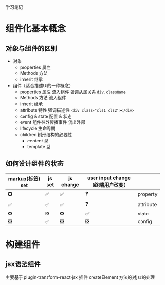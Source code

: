 学习笔记
# 组件化基本概念
## 对象与组件的区别
- 对象
    - properties 属性
    - Methods 方法
    - inherit 继承
- 组件（适合描述UI的一种概念）
    - properties 属性 流入组件 强调从属关系 ``div.className``
    - Methods 方法 流入组件
    - inherit 继承
    - attribute 特性 强调描述性 ``<div class="cls1 cls2"></div>``
    - config & state  配置 & 状态
    - event 组件往外传播事件 流出外部
    - lifecycle 生命周期
    - children 树形结构的必要性
        - content 型
        - template 型
## 如何设计组件的状态
| markup(标签) set | js set   | js change | user input change（终端用户改变）| |
| ---------- | -------- | --------- | ------------------ | --------- |
| ❎         | ✅        | ✅        |    ❓              |  property  |
| ✅         | ✅        | ✅        |    ❓              |  attribute |
| ❎         | ❎        | ❎        |    ✅              |  state |
| ❎         | ✅        | ❎        |    ❎              |  config |
# 构建组件
## jsx语法组件
主要基于 plugin-transform-react-jsx 插件 createElement 方法的对jsx的处理



